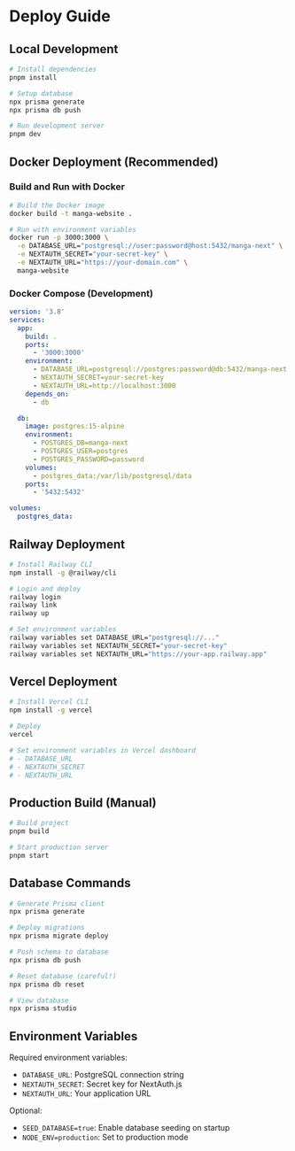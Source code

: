 # Deploy Guide

## Local Development

```bash
# Install dependencies
pnpm install

# Setup database
npx prisma generate
npx prisma db push

# Run development server
pnpm dev
```

## Docker Deployment (Recommended)

### Build and Run with Docker

```bash
# Build the Docker image
docker build -t manga-website .

# Run with environment variables
docker run -p 3000:3000 \
  -e DATABASE_URL="postgresql://user:password@host:5432/manga-next" \
  -e NEXTAUTH_SECRET="your-secret-key" \
  -e NEXTAUTH_URL="https://your-domain.com" \
  manga-website
```

### Docker Compose (Development)

```yaml
version: '3.8'
services:
  app:
    build: .
    ports:
      - '3000:3000'
    environment:
      - DATABASE_URL=postgresql://postgres:password@db:5432/manga-next
      - NEXTAUTH_SECRET=your-secret-key
      - NEXTAUTH_URL=http://localhost:3000
    depends_on:
      - db

  db:
    image: postgres:15-alpine
    environment:
      - POSTGRES_DB=manga-next
      - POSTGRES_USER=postgres
      - POSTGRES_PASSWORD=password
    volumes:
      - postgres_data:/var/lib/postgresql/data
    ports:
      - '5432:5432'

volumes:
  postgres_data:
```

## Railway Deployment

```bash
# Install Railway CLI
npm install -g @railway/cli

# Login and deploy
railway login
railway link
railway up

# Set environment variables
railway variables set DATABASE_URL="postgresql://..."
railway variables set NEXTAUTH_SECRET="your-secret-key"
railway variables set NEXTAUTH_URL="https://your-app.railway.app"
```

## Vercel Deployment

```bash
# Install Vercel CLI
npm install -g vercel

# Deploy
vercel

# Set environment variables in Vercel dashboard
# - DATABASE_URL
# - NEXTAUTH_SECRET
# - NEXTAUTH_URL
```

## Production Build (Manual)

```bash
# Build project
pnpm build

# Start production server
pnpm start
```

## Database Commands

```bash
# Generate Prisma client
npx prisma generate

# Deploy migrations
npx prisma migrate deploy

# Push schema to database
npx prisma db push

# Reset database (careful!)
npx prisma db reset

# View database
npx prisma studio
```

## Environment Variables

Required environment variables:

- `DATABASE_URL`: PostgreSQL connection string
- `NEXTAUTH_SECRET`: Secret key for NextAuth.js
- `NEXTAUTH_URL`: Your application URL

Optional:

- `SEED_DATABASE=true`: Enable database seeding on startup
- `NODE_ENV=production`: Set to production mode
